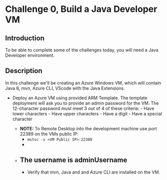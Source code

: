 # Challenge 0, Build a Java Developer VM

## Introduction

To be able to complete some of the challenges today, you will need a Java Developer environment.

## Description

In this challenge we'll be creating an Azure Windows VM, which will contain Java 8, mvn, Azure CLI, VScode with the Java Extensions. 

- Deploy an Azure VM using provided ARM Template. The template deployment will ask you to provide an admin password for the VM. The 12-character password must meet 3 out of 4 of these criteria:
	 	- Have lower characters
		- Have upper characters
		- Have a digit
		- Have a special character 

	- **NOTE:** To Remote Desktop into the development machine use port 22389 on the VMs public IP:
    	- `mstsc -v <VM Public IP>:22389` 
    	- 
	- The username is adminUsername 
    	- 
    	- Verify that mvn, Java and and Azure CLI are installed on the VM.
